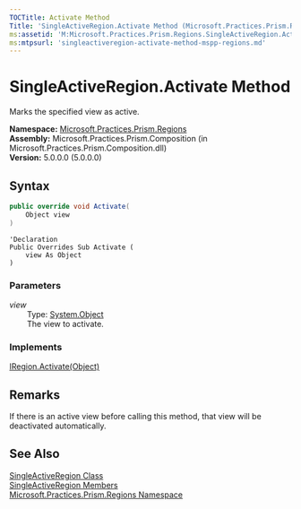 ```yaml
---
TOCTitle: Activate Method
Title: 'SingleActiveRegion.Activate Method (Microsoft.Practices.Prism.Regions)'
ms:assetid: 'M:Microsoft.Practices.Prism.Regions.SingleActiveRegion.Activate(System.Object)'
ms:mtpsurl: 'singleactiveregion-activate-method-mspp-regions.md'
---
```


# SingleActiveRegion.Activate Method

Marks the specified view as active.

**Namespace:** [Microsoft.Practices.Prism.Regions](/patterns-practices/reference/mspp-regions-namespace)  
**Assembly:** Microsoft.Practices.Prism.Composition (in Microsoft.Practices.Prism.Composition.dll)  
**Version:** 5.0.0.0 (5.0.0.0)

## Syntax
```C#
public override void Activate(
	Object view
)
```
```VB
'Declaration
Public Overrides Sub Activate ( 
	view As Object
)
```

### Parameters

*view*  
&nbsp;&nbsp;&nbsp;&nbsp;&nbsp;&nbsp;&nbsp;&nbsp;Type: [System.Object](http://msdn.microsoft.com/en-us/library/e5kfa45b)   
&nbsp;&nbsp;&nbsp;&nbsp;&nbsp;&nbsp;&nbsp;&nbsp;The view to activate.

### Implements

[IRegion.Activate(Object)](/patterns-practices/reference/iregion-activate-method-mspp-regions)

## Remarks

If there is an active view before calling this method, that view will be deactivated automatically.

## See Also

[SingleActiveRegion Class](/patterns-practices/reference/singleactiveregion-class-mspp-regions)  
[SingleActiveRegion Members](/patterns-practices/reference/singleactiveregion-members-mspp-regions)  
[Microsoft.Practices.Prism.Regions Namespace](/patterns-practices/reference/mspp-regions-namespace)  